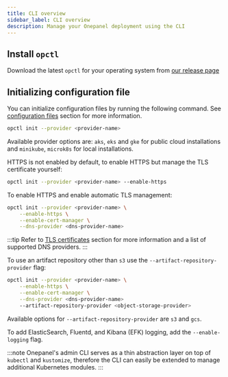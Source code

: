 ```yaml
---
title: CLI overview
sidebar_label: CLI overview
description: Manage your Onepanel deployment using the CLI
---
```


## Install `opctl`
Download the latest `opctl` for your operating system from [our release page](https://github.com/onepanelio/core/releases/latest)

## Initializing configuration file
You can initialize configuration files by running the following command. See [configuration files](/docs/deployment/configuration/files) section for more information.

```bash
opctl init --provider <provider-name>
```

Available provider options are: `aks`, `eks` and `gke` for public cloud installations and `minikube`, `microk8s` for local installations.

HTTPS is not enabled by default, to enable HTTPS but manage the TLS certificate yourself:

```bash
opctl init --provider <provider-name> --enable-https
```

To enable HTTPS and enable automatic TLS management:

```bash
opctl init --provider <provider-name> \
    --enable-https \
    --enable-cert-manager \
    --dns-provider <dns-provider-name>
```

:::tip
Refer to [TLS certificates](/docs/deployment/configuration/tls) section for more information and a list of supported DNS providers.
:::

To use an artifact repository other than `s3` use the `--artifact-repository-provider` flag:

```bash
opctl init --provider <provider-name> \
    --enable-https \
    --enable-cert-manager \
    --dns-provider <dns-provider-name>
    --artifact-repository-provider <object-storage-provider>
```

Available options for `--artifact-repository-provider` are `s3` and `gcs`.


To add ElasticSearch, Fluentd, and Kibana (EFK) logging, add the `--enable-logging` flag.

:::note
Onepanel's admin CLI serves as a thin abstraction layer on top of `kubectl` and `kustomize`, therefore the CLI can easily be extended to manage additional Kubernetes modules.
:::
